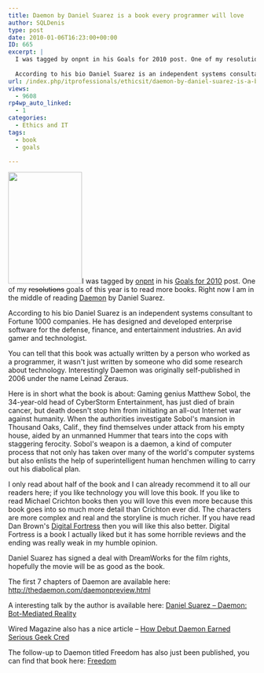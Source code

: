```yaml
---
title: Daemon by Daniel Suarez is a book every programmer will love
author: SQLDenis
type: post
date: 2010-01-06T16:23:00+00:00
ID: 665
excerpt: |
  I was tagged by onpnt in his Goals for 2010 post. One of my resolutions goals of this year is to read more books. Right now I am in the middle of reading Daemon by Daniel Suarez.
  
  According to his bio Daniel Suarez is an independent systems consultant&hellip;
url: /index.php/itprofessionals/ethicsit/daemon-by-daniel-suarez-is-a-book-every/
views:
  - 9608
rp4wp_auto_linked:
  - 1
categories:
  - Ethics and IT
tags:
  - book
  - goals

---
```

 <img src="https://lessthandot.z19.web.core.windows.net/wp-content/uploads/blogs/ITProfessionals/da.jpg" alt="" title="" width="150" height="227" />I was tagged by [onpnt][1] in his [Goals for 2010][2] post. One of my <del>resolutions</del> goals of this year is to read more books. Right now I am in the middle of reading [Daemon][3] by Daniel Suarez.

According to his bio Daniel Suarez is an independent systems consultant to Fortune 1000 companies. He has designed and developed enterprise software for the defense, finance, and entertainment industries. An avid gamer and technologist. 

You can tell that this book was actually written by a person who worked as a programmer, it wasn't just written by someone who did some research about technology. Interestingly Daemon was originally self-published in 2006 under the name Leinad Zeraus. 

Here is in short what the book is about: Gaming genius Matthew Sobol, the 34-year-old head of CyberStorm Entertainment, has just died of brain cancer, but death doesn't stop him from initiating an all-out Internet war against humanity. When the authorities investigate Sobol's mansion in Thousand Oaks, Calif., they find themselves under attack from his empty house, aided by an unmanned Hummer that tears into the cops with staggering ferocity. Sobol's weapon is a daemon, a kind of computer process that not only has taken over many of the world's computer systems but also enlists the help of superintelligent human henchmen willing to carry out his diabolical plan.

I only read about half of the book and I can already recommend it to all our readers here; if you like technology you will love this book. If you like to read Michael Crichton books then you will love this even more because this book goes into so much more detail than Crichton ever did. The characters are more complex and real and the storyline is much richer. If you have read Dan Brown's [Digital Fortress][4] then you will like this also better. Digital Fortress is a book I actually liked but it has some horrible reviews and the ending was really weak in my humble opinion.

Daniel Suarez has signed a deal with DreamWorks for the film rights, hopefully the movie will be as good as the book.

The first 7 chapters of Daemon are available here: http://thedaemon.com/daemonpreview.html

A interesting talk by the author is available here: [Daniel Suarez – Daemon: Bot-Mediated Reality][5]

Wired Magazine also has a nice article – [How Debut Daemon Earned Serious Geek Cred][6]

The follow-up to Daemon titled Freedom has also just been published, you can find that book here: [Freedom][7]

 [1]: /index.php/ITProfessionals/?disp=authdir&author=68
 [2]: /index.php/ITProfessionals/EthicsIT/goals-for-2010
 [3]: http://www.amazon.com/gp/product/0451228731?ie=UTF8&tag=sql08-20&linkCode=as2&camp=1789&creative=390957&creativeASIN=0451228731
 [4]: http://www.amazon.com/gp/product/0312944926?ie=UTF8&tag=sql08-20&linkCode=as2&camp=1789&creative=390957&creativeASIN=0312944926
 [5]: http://fora.tv/2008/08/08/Daniel_Suarez_Daemon_Bot-Mediated_Reality
 [6]: http://www.wired.com/culture/culturereviews/magazine/16-05/pl_print
 [7]: http://www.amazon.com/gp/product/0525951571?ie=UTF8&tag=sql08-20&linkCode=as2&camp=1789&creative=390957&creativeASIN=0525951571